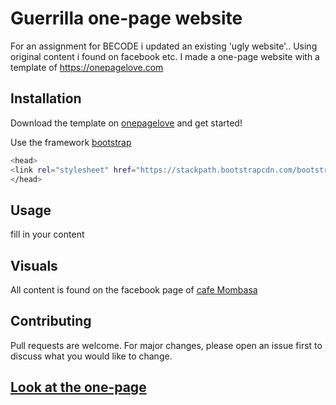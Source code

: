 # Guerrilla one-page website

For an assignment for BECODE i updated an existing 'ugly website'.. Using original content i found on facebook etc. 
I made a one-page website with a template of https://onepagelove.com


## Installation

Download the template on [onepagelove](https://onepagelove.com/resto) and get started!

Use the framework [bootstrap](https://getbootstrap.com/docs/4.3/getting-started/introduction/) 

```bash
<head>
<link rel="stylesheet" href="https://stackpath.bootstrapcdn.com/bootstrap/4.3.1/css/bootstrap.min.css" integrity="sha384-ggOyR0iXCbMQv3Xipma34MD+dH/1fQ784/j6cY/iJTQUOhcWr7x9JvoRxT2MZw1T" crossorigin="anonymous">
</head>
```

## Usage
fill in your content 


## Visuals
All content is found on the facebook page of [cafe Mombasa](https://www.facebook.com/Caf%C3%A9-Mombasa-171546142888541/)

## Contributing
Pull requests are welcome. For major changes, please open an issue first to discuss what you would like to change.



##  [Look at the one-page]()
